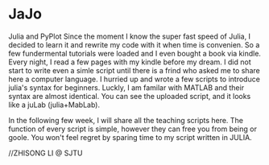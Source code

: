 # JaJo
Julia and PyPlot
Since the moment I know the super fast speed of Julia, I decided to learn it and rewrite my code with it when time is convenien.
So a few fundermental tutorials were loaded and I even bought a book via kindle.
Every night, I read a few pages with my kindle before my dream. I did not start to write even a simle script until there is a frind 
who asked me to share here a computer language. I hurried up and wrote a few scripts to introduce julia's syntax for beginners. 
Luckly, I am familar with MATLAB and their syntax are almost identical. You can see the uploaded script, and it looks like a juLab (julia+MabLab).

In the following few week, I will share all the teaching scripts here. 
The function of every script is simple, however they can free you from being or goole. 
You won't feel regret by sparing time to my script written in JULIA.

//ZHISONG LI @ SJTU
